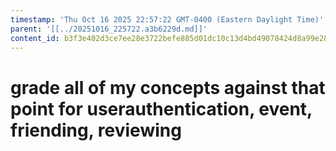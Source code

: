 ```yaml
---
timestamp: 'Thu Oct 16 2025 22:57:22 GMT-0400 (Eastern Daylight Time)'
parent: '[[../20251016_225722.a3b6229d.md]]'
content_id: b3f3e402d3ce7ee28e3722befe885d01dc10c13d4bd49078424d8a99e281affe
---
```


# grade all of my concepts against that point for userauthentication, event, friending, reviewing
